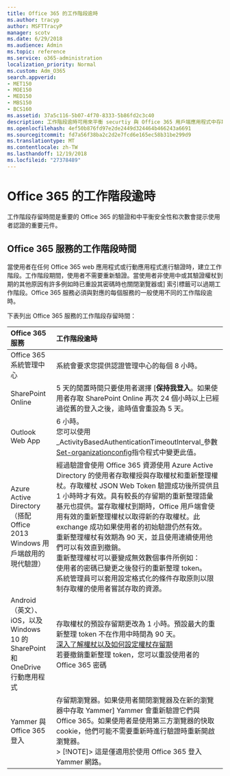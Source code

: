 ```yaml
---
title: Office 365 的工作階段逾時
ms.author: tracyp
author: MSFTTracyP
manager: scotv
ms.date: 6/29/2018
ms.audience: Admin
ms.topic: reference
ms.service: o365-administration
localization_priority: Normal
ms.custom: Adm_O365
search.appverid:
- MET150
- MOE150
- MED150
- MBS150
- BCS160
ms.assetid: 37a5c116-5b07-4f70-8333-5b86fd2c3c40
description: 工作階段逾時可用來平衡 securtiy 與 Office 365 用戶端應用程式中存取的簡易性。
ms.openlocfilehash: 4ef50b876fd97e2de2449d324464b466243a6691
ms.sourcegitcommit: fd7a56f38ba2c2d2e7fcd6e165ec58b31be299d9
ms.translationtype: MT
ms.contentlocale: zh-TW
ms.lasthandoff: 12/19/2018
ms.locfileid: "27378489"
---
```

# <a name="session-timeouts-for-office-365"></a>Office 365 的工作階段逾時

工作階段存留時間是重要的 Office 365 的驗證和中平衡安全性和次數會提示使用者認證的重要元件。
  
## <a name="session-times-for-office-365-services"></a>Office 365 服務的工作階段時間

當使用者在任何 Office 365 web 應用程式或行動應用程式進行驗證時，建立工作階段。工作階段期間，使用者不需要重新驗證。當使用者非使用中或其驗證權杖到期的其他原因有許多例如時已重設其密碼時也關閉瀏覽器或] 索引標籤可以過期工作階段。Office 365 服務必須與對應的每個服務的一般使用不同的工作階段逾時。
  
下表列出 Office 365 服務的工作階段存留時間：
  
|**Office 365 服務**|**工作階段逾時**|
|:-----|:-----|
|Office 365 系統管理中心  <br/> |系統會要求您提供認證管理中心的每個 8 小時。  <br/> |
|SharePoint Online  <br/> |5 天的閒置時間只要使用者選擇 [**保持我登入**。如果使用者存取 SharePoint Online 再次 24 個小時以上已經過從舊的登入之後，逾時值會重設為 5 天。<br/> |
|Outlook Web App  <br/> |6 小時。  <br/> 您可以使用_ActivityBasedAuthenticationTimeoutInterval_參數[Set-organizationconfig](https://go.microsoft.com/fwlink/p/?LinkId=615378)指令程式中變更此值。  <br/> |
|Azure Active Directory  <br/> （搭配 Office 2013 Windows 用戶端啟用的現代驗證）  <br/> | 經過驗證會使用 Office 365 資源使用 Azure Active Directory 的使用者存取權授與存取權杖和重新整理權杖。存取權杖 JSON Web Token 驗證成功後所提供且 1 小時時才有效。具有較長的存留期的重新整理語彙基元也提供。當存取權杖到期時，Office 用戶端會使用有效的重新整理權杖以取得新的存取權杖。此 exchange 成功如果使用者的初始驗證仍然有效。  <br/>  重新整理權杖有效期為 90 天，並且使用連續使用他們可以有效直到撤銷。  <br/>  重新整理權杖可以要變成無效數個事件所例如：  <br/>  使用者的密碼已變更之後發行的重新整理 token。  <br/>  系統管理員可以套用設定格式化的條件存取原則以限制存取權的使用者嘗試存取的資源。  <br/> |
|Android （英文）、 iOS，以及 Windows 10 的 SharePoint 和 OneDrive 行動應用程式  <br/> |存取權杖的預設存留期更改為 1 小時。預設最大的重新整理 token 不在作用中時間為 90 天。<br/> [深入了解權杖以及如何設定權杖存留期](https://docs.microsoft.com/en-us/azure/active-directory/active-directory-configurable-token-lifetimes) <br/> 若要撤銷重新整理 token，您可以重設使用者的 Office 365 密碼  <br/> |
|Yammer 與 Office 365 登入  <br/> |存留期瀏覽器。如果使用者關閉瀏覽器及在新的瀏覽器中存取 Yammer] Yammer 會重新驗證它們與 Office 365。如果使用者是使用第三方瀏覽器的快取 cookie，他們可能不需要重新時進行驗證時重新開啟瀏覽器。<br/> > [!NOTE]> 這是僅適用於使用 Office 365 登入 Yammer 網路。           |
   

